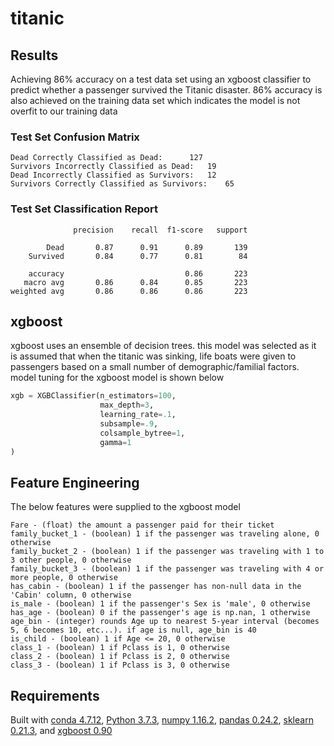 # titanic

## Results
Achieving 86% accuracy on a test data set using an xgboost classifier to predict whether a passenger survived the Titanic disaster. 86% accuracy is also achieved on the training data set which indicates the model is not overfit to our training data

### Test Set Confusion Matrix
```
Dead Correctly Classified as Dead:		127
Survivors Incorrectly Classified as Dead:	19
Dead Incorrectly Classified as Survivors:	12
Survivors Correctly Classified as Survivors:	65
```

### Test Set Classification Report
```
              precision    recall  f1-score   support

        Dead       0.87      0.91      0.89       139
    Survived       0.84      0.77      0.81        84

    accuracy                           0.86       223
   macro avg       0.86      0.84      0.85       223
weighted avg       0.86      0.86      0.86       223
```

## xgboost
xgboost uses an ensemble of decision trees. this model was selected as it is assumed that when the titanic was sinking, life boats were given to passengers based on a small number of demographic/familial factors. model tuning for the xgboost model is shown below
``` python
xgb = XGBClassifier(n_estimators=100,
                    max_depth=3,
                    learning_rate=.1,
                    subsample=.9,
                    colsample_bytree=1,
                    gamma=1
)
```

## Feature Engineering
The below features were supplied to the xgboost model
```
Fare - (float) the amount a passenger paid for their ticket
family_bucket_1 - (boolean) 1 if the passenger was traveling alone, 0 otherwise
family_bucket_2 - (boolean) 1 if the passenger was traveling with 1 to 3 other people, 0 otherwise
family_bucket_3 - (boolean) 1 if the passenger was traveling with 4 or more people, 0 otherwise
has_cabin - (boolean) 1 if the passenger has non-null data in the 'Cabin' column, 0 otherwise
is_male - (boolean) 1 if the passenger's Sex is 'male', 0 otherwise
has_age - (boolean) 0 if the passenger's age is np.nan, 1 otherwise
age_bin - (integer) rounds Age up to nearest 5-year interval (becomes 5, 6 becomes 10, etc...). if age is null, age_bin is 40
is_child - (boolean) 1 if Age <= 20, 0 otherwise
class_1 - (boolean) 1 if Pclass is 1, 0 otherwise
class_2 - (boolean) 1 if Pclass is 2, 0 otherwise
class_3 - (boolean) 1 if Pclass is 3, 0 otherwise
```

## Requirements
Built with [conda 4.7.12](https://www.anaconda.com/distribution/), [Python 3.7.3](https://www.python.org/downloads/release/python-373/), [numpy 1.16.2](https://www.scipy.org/install.html), [pandas 0.24.2](https://pypi.org/project/pandas/0.24.2/), [sklearn 0.21.3](https://scikit-learn.org/stable/install.html), and [xgboost 0.90](https://pypi.org/project/xgboost/)
